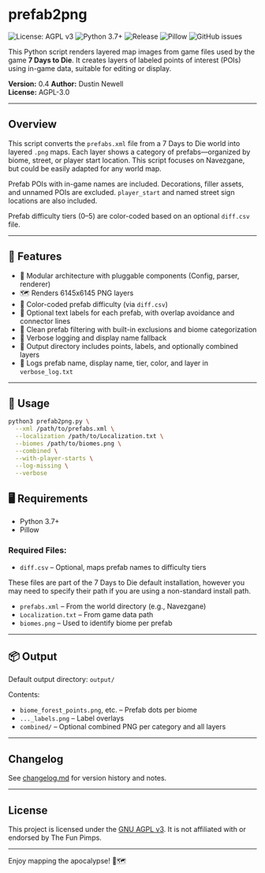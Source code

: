 # prefab2png

![License: AGPL v3](https://img.shields.io/badge/License-AGPL%20v3-blue.svg)
![Python 3.7+](https://img.shields.io/badge/python-3.7+-blue.svg)
![Release](https://img.shields.io/badge/release-v0.3-green.svg)
![Pillow](https://img.shields.io/badge/made%20with-Pillow-yellow.svg)
![GitHub issues](https://img.shields.io/github/issues/dash16/prefab2png)

This Python script renders layered map images from game files used by the game **7 Days to Die**. It creates layers of labeled points of interest (POIs) using in-game data, suitable for editing or display.

**Version:** 0.4
**Author:** Dustin Newell  
**License:** AGPL-3.0

---

## Overview

This script converts the `prefabs.xml` file from a 7 Days to Die world into layered `.png` maps. Each layer shows a category of prefabs—organized by biome, street, or player start location.  This script focuses on Navezgane, but could be easily adapted for any world map.

Prefab POIs with in-game names are included. Decorations, filler assets, and unnamed POIs are excluded. `player_start` and named street sign locations are also included.

Prefab difficulty tiers (0–5) are color-coded based on an optional `diff.csv` file.

---

## 🔧 Features

- 🧱 Modular architecture with pluggable components (Config, parser, renderer)
- 🗺️ Renders 6145x6145 PNG layers
- 🎨 Color-coded prefab difficulty (via `diff.csv`)
- 📍 Optional text labels for each prefab, with overlap avoidance and connector lines
- 🧹 Clean prefab filtering with built-in exclusions and biome categorization
- 🔎 Verbose logging and display name fallback
- 📁 Output directory includes points, labels, and optionally combined layers
- 📝 Logs prefab name, display name, tier, color, and layer in `verbose_log.txt`


---

## 🚀 Usage

```bash
python3 prefab2png.py \
  --xml /path/to/prefabs.xml \
  --localization /path/to/Localization.txt \
  --biomes /path/to/biomes.png \
  --combined \
  --with-player-starts \
  --log-missing \
  --verbose
```
## 🖥️ Requirements

- Python 3.7+
- Pillow

### Required Files:
- `diff.csv` – Optional, maps prefab names to difficulty tiers

These files are part of the 7 Days to Die default installation, however you may need to specify their path if you are using a non-standard install path.
- `prefabs.xml` – From the world directory (e.g., Navezgane)
- `Localization.txt` – From game data path
- `biomes.png` – Used to identify biome per prefab

---

## 📦 Output

Default output directory: `output/`

Contents:
- `biome_forest_points.png`, etc. – Prefab dots per biome
- `..._labels.png` – Label overlays
- `combined/` – Optional combined PNG per category and all layers

---

## Changelog

See [changelog.md](changelog.md) for version history and notes.

---

## License

This project is licensed under the [GNU AGPL v3](LICENSE).  It is not affiliated with or endorsed by The Fun Pimps.

---

Enjoy mapping the apocalypse! 🧟🗺️
